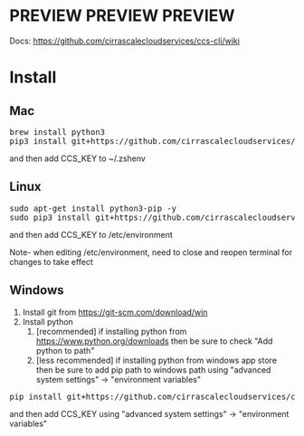 # PREVIEW PREVIEW PREVIEW

Docs: https://github.com/cirrascalecloudservices/ccs-cli/wiki

# Install

## Mac

<pre>
brew install python3
pip3 install git+https://github.com/cirrascalecloudservices/ccs-cli --force-reinstall
</pre>

and then add CCS_KEY to ~/.zshenv

## Linux

<pre>
sudo apt-get install python3-pip -y
sudo pip3 install git+https://github.com/cirrascalecloudservices/ccs-cli --force-reinstall --break-system-packages || sudo pip3 install git+https://github.com/cirrascalecloudservices/ccs-cli --force-reinstall
</pre>

and then add CCS_KEY to /etc/environment

Note- when editing /etc/environment, need to close and reopen terminal for changes to take effect

## Windows

1. Install git from https://git-scm.com/download/win
2. Install python
   1. [recommended] if installing python from https://www.python.org/downloads then be sure to check "Add python to path"
   1. [less recommended] if installing python from windows app store then be sure to add pip path to windows path using "advanced system settings" -> "environment variables"

<pre>
pip install git+https://github.com/cirrascalecloudservices/ccs-cli --force-reinstall
</pre>

and then add CCS_KEY using "advanced system settings" -> "environment variables"
